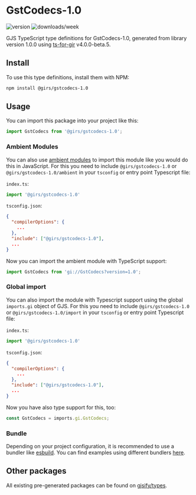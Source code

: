 
# GstCodecs-1.0

![version](https://img.shields.io/npm/v/@girs/gstcodecs-1.0)
![downloads/week](https://img.shields.io/npm/dw/@girs/gstcodecs-1.0)


GJS TypeScript type definitions for GstCodecs-1.0, generated from library version 1.0.0 using [ts-for-gir](https://github.com/gjsify/ts-for-gir) v4.0.0-beta.5.


## Install

To use this type definitions, install them with NPM:
```bash
npm install @girs/gstcodecs-1.0
```

## Usage

You can import this package into your project like this:
```ts
import GstCodecs from '@girs/gstcodecs-1.0';
```

### Ambient Modules

You can also use [ambient modules](https://github.com/gjsify/ts-for-gir/tree/main/packages/cli#ambient-modules) to import this module like you would do this in JavaScript.
For this you need to include `@girs/gstcodecs-1.0` or `@girs/gstcodecs-1.0/ambient` in your `tsconfig` or entry point Typescript file:

`index.ts`:
```ts
import '@girs/gstcodecs-1.0'
```

`tsconfig.json`:
```json
{
  "compilerOptions": {
    ...
  },
  "include": ["@girs/gstcodecs-1.0"],
  ...
}
```

Now you can import the ambient module with TypeScript support: 

```ts
import GstCodecs from 'gi://GstCodecs?version=1.0';
```

### Global import

You can also import the module with Typescript support using the global `imports.gi` object of GJS.
For this you need to include `@girs/gstcodecs-1.0` or `@girs/gstcodecs-1.0/import` in your `tsconfig` or entry point Typescript file:

`index.ts`:
```ts
import '@girs/gstcodecs-1.0'
```

`tsconfig.json`:
```json
{
  "compilerOptions": {
    ...
  },
  "include": ["@girs/gstcodecs-1.0"],
  ...
}
```

Now you have also type support for this, too:

```ts
const GstCodecs = imports.gi.GstCodecs;
```

### Bundle

Depending on your project configuration, it is recommended to use a bundler like [esbuild](https://esbuild.github.io/). You can find examples using different bundlers [here](https://github.com/gjsify/ts-for-gir/tree/main/examples).

## Other packages

All existing pre-generated packages can be found on [gjsify/types](https://github.com/gjsify/types).

